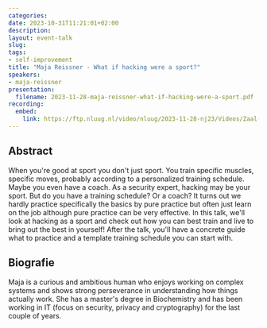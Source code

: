 ```yaml
---
categories:
date: 2023-10-31T11:21:01+02:00
description:
layout: event-talk
slug:
tags:
- self-improvement
title: "Maja Reissner - What if hacking were a sport?"
speakers:
- maja-reissner
presentation:
  filename: 2023-11-28-maja-reissner-what-if-hacking-were-a-sport.pdf
recording:
  embed:
    link: https://ftp.nluug.nl/video/nluug/2023-11-28-nj23/Videos/Zaal-2/nj23-Maja_Reissner_What_If_Hacking_Were_A_Sport.mp4
---
```


## Abstract

When you're good at sport you don't just sport. You train specific muscles, specific moves, probably according to a personalized training schedule. Maybe you even have a coach. As a security expert, hacking may be your sport. But do you have a training schedule? Or a coach? It turns out we hardly practice specifically the basics by pure practice but often just learn on the job although pure practice can be very effective. In this talk, we'll look at hacking as a sport and check out how you can best train and live to bring out the best in yourself! After the talk, you'll have a concrete guide what to practice and a template training schedule you can start with.

## Biografie

Maja is a curious and ambitious human who enjoys working on complex systems and shows strong perseverance in understanding how things actually work. She has a master's degree in Biochemistry and has been working in IT (focus on security, privacy and cryptography) for the last couple of years.
